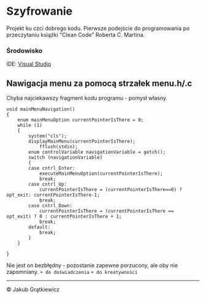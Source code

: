 # Szyfrowanie
Projekt ku czci dobrego kodu. Pierwsze podejście do programowania po przeczytaniu książki "Clean Code" Roberta C. Martina. 

### Środowisko 
IDE: [Visual Studio](https://visualstudio.microsoft.com/pl/)


## Nawigacja menu za pomocą strzałek menu.h/.c
Chyba najciekawszy fragment kodu programu - pomysł własny.
```
void mainMenuNavigation()
{
	enum mainMenuOption currentPointerIsThere = 0;
	while (1)
	{
		system("cls");
		displayMainMenu(currentPointerIsThere);
			fflush(stdin);
		enum controlVariable navigationVariable = getch();
		switch (navigationVariable)
		{
		case cntrl_Enter:
			executeMainMenuOption(currentPointerIsThere);
			break;
		case cntrl_Up:
			currentPointerIsThere = (currentPointerIsThere==0) ? opt_exit: currentPointerIsThere-1;
			break;
		case cntrl_Down:
			currentPointerIsThere = (currentPointerIsThere == opt_exit) ? 0 : currentPointerIsThere + 1;
			break;
		default:
			break;
		}
	}
	
}

```

Nie jest on bezbłędny - pozostanie zapewne porzucony, ale oby nie zapomniany.
`+ do doświadczenia` `+ do kreatywności`

***
&copy; Jakub Grątkiewicz
